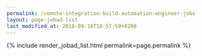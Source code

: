 ```yaml
---
permalink: /remote-integration-build-automation-engineer-jobs
layout: page-jobad-list
last_modified_at: 2018-09-18T18:57:59+0200
---
```

{% include render_jobad_list.html permalink=page.permalink %}
